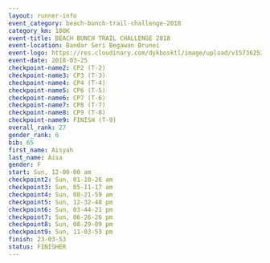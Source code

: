 ```yaml
---
layout: runner-info 
event_category: beach-bunch-trail-challenge-2018 
category_km: 100K 
event-title: BEACH BUNCH TRAIL CHALLENGE 2018 
event-location: Bandar Seri Begawan Brunei 
event-logo: https://res.cloudinary.com/dykbosktl/image/upload/v1573625354/Logo/Logo_qug4sc.jpg 
event-date: 2018-03-25 
checkpoint-name2: CP2 (T-2) 
checkpoint-name3: CP3 (T-3) 
checkpoint-name4: CP4 (T-4) 
checkpoint-name5: CP6 (T-5) 
checkpoint-name6: CP7 (T-6) 
checkpoint-name7: CP8 (T-7) 
checkpoint-name8: CP9 (T-8) 
checkpoint-name9: FINISH (T-9) 
overall_rank: 27
gender_rank: 6
bib: 65
first_name: Aisyah
last_name: Aisa
gender: F
start: Sun, 12-00-00 am
checkpoint2: Sun, 01-10-26 am
checkpoint3: Sun, 05-11-17 am
checkpoint4: Sun, 08-21-59 am
checkpoint5: Sun, 12-32-48 pm
checkpoint6: Sun, 03-44-21 pm
checkpoint7: Sun, 06-26-26 pm
checkpoint8: Sun, 08-29-09 pm
checkpoint9: Sun, 11-03-53 pm
finish: 23-03-53
status: FINISHER
---
```

